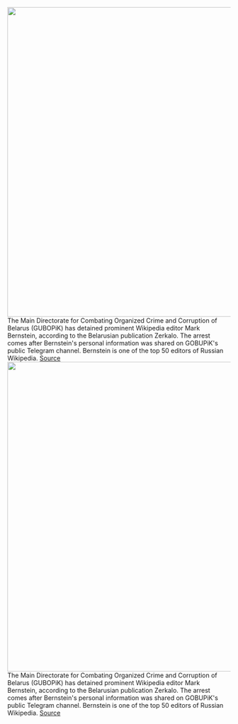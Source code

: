 <img src='https://cdn.vox-cdn.com/thumbor/DO0I6KLng2u4wBKmYEvbvixv4mQ=/0x0:2800x2048/1200x800/filters:focal(1176x800:1624x1248)/cdn.vox-cdn.com/uploads/chorus_image/image/70611040/Wikipedia_logo_v2.svg.0.png' width='700px' /><br/>
The Main Directorate for Combating Organized Crime and Corruption of Belarus (GUBOPiK) has detained prominent Wikipedia editor Mark Bernstein, according to the Belarusian publication Zerkalo. The arrest comes after Bernstein's personal information was shared on GOBUPiK's public Telegram channel. Bernstein is one of the top 50 editors of Russian Wikipedia.
<a href='https://www.theverge.com/2022/3/11/22973293/wikipedia-editor-russia-belarus-ukraine'> Source <a/><img src='https://cdn.vox-cdn.com/thumbor/DO0I6KLng2u4wBKmYEvbvixv4mQ=/0x0:2800x2048/1200x800/filters:focal(1176x800:1624x1248)/cdn.vox-cdn.com/uploads/chorus_image/image/70611040/Wikipedia_logo_v2.svg.0.png' width='700px' /><br/>
The Main Directorate for Combating Organized Crime and Corruption of Belarus (GUBOPiK) has detained prominent Wikipedia editor Mark Bernstein, according to the Belarusian publication Zerkalo. The arrest comes after Bernstein's personal information was shared on GOBUPiK's public Telegram channel. Bernstein is one of the top 50 editors of Russian Wikipedia.
<a href='https://www.theverge.com/2022/3/11/22973293/wikipedia-editor-russia-belarus-ukraine'> Source <a/>